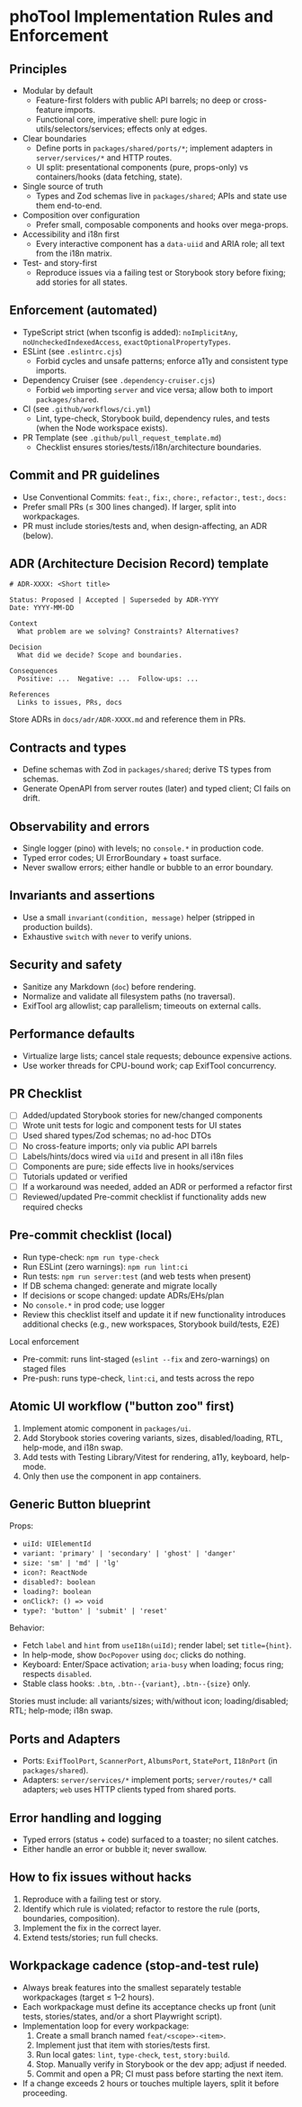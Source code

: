 # phoTool Implementation Rules and Enforcement

## Principles

- Modular by default
  - Feature-first folders with public API barrels; no deep or cross-feature imports.
  - Functional core, imperative shell: pure logic in utils/selectors/services; effects only at edges.
- Clear boundaries
  - Define ports in `packages/shared/ports/*`; implement adapters in `server/services/*` and HTTP routes.
  - UI split: presentational components (pure, props-only) vs containers/hooks (data fetching, state).
- Single source of truth
  - Types and Zod schemas live in `packages/shared`; APIs and state use them end-to-end.
- Composition over configuration
  - Prefer small, composable components and hooks over mega-props.
- Accessibility and i18n first
  - Every interactive component has a `data-uiid` and ARIA role; all text from the i18n matrix.
- Test- and story-first
  - Reproduce issues via a failing test or Storybook story before fixing; add stories for all states.

## Enforcement (automated)

- TypeScript strict (when tsconfig is added): `noImplicitAny`, `noUncheckedIndexedAccess`, `exactOptionalPropertyTypes`.
- ESLint (see `.eslintrc.cjs`)
  - Forbid cycles and unsafe patterns; enforce a11y and consistent type imports.
- Dependency Cruiser (see `.dependency-cruiser.cjs`)
  - Forbid `web` importing `server` and vice versa; allow both to import `packages/shared`.
- CI (see `.github/workflows/ci.yml`)
  - Lint, type-check, Storybook build, dependency rules, and tests (when the Node workspace exists).
- PR Template (see `.github/pull_request_template.md`)
  - Checklist ensures stories/tests/i18n/architecture boundaries.

## Commit and PR guidelines

- Use Conventional Commits: `feat:`, `fix:`, `chore:`, `refactor:`, `test:`, `docs:`
- Prefer small PRs (≤ 300 lines changed). If larger, split into workpackages.
- PR must include stories/tests and, when design-affecting, an ADR (below).

## ADR (Architecture Decision Record) template

```
# ADR-XXXX: <Short title>

Status: Proposed | Accepted | Superseded by ADR-YYYY
Date: YYYY-MM-DD

Context
  What problem are we solving? Constraints? Alternatives?

Decision
  What did we decide? Scope and boundaries.

Consequences
  Positive: ...  Negative: ...  Follow-ups: ...

References
  Links to issues, PRs, docs
```

Store ADRs in `docs/adr/ADR-XXXX.md` and reference them in PRs.

## Contracts and types

- Define schemas with Zod in `packages/shared`; derive TS types from schemas.
- Generate OpenAPI from server routes (later) and typed client; CI fails on drift.

## Observability and errors

- Single logger (pino) with levels; no `console.*` in production code.
- Typed error codes; UI ErrorBoundary + toast surface.
- Never swallow errors; either handle or bubble to an error boundary.

## Invariants and assertions

- Use a small `invariant(condition, message)` helper (stripped in production builds).
- Exhaustive `switch` with `never` to verify unions.

## Security and safety

- Sanitize any Markdown (`doc`) before rendering.
- Normalize and validate all filesystem paths (no traversal).
- ExifTool arg allowlist; cap parallelism; timeouts on external calls.

## Performance defaults

- Virtualize large lists; cancel stale requests; debounce expensive actions.
- Use worker threads for CPU-bound work; cap ExifTool concurrency.

## PR Checklist

- [ ] Added/updated Storybook stories for new/changed components
- [ ] Wrote unit tests for logic and component tests for UI states
- [ ] Used shared types/Zod schemas; no ad-hoc DTOs
- [ ] No cross-feature imports; only via public API barrels
- [ ] Labels/hints/docs wired via `uiId` and present in all i18n files
- [ ] Components are pure; side effects live in hooks/services
- [ ] Tutorials updated or verified
- [ ] If a workaround was needed, added an ADR or performed a refactor first
- [ ] Reviewed/updated Pre-commit checklist if functionality adds new required checks

## Pre-commit checklist (local)
- Run type-check: `npm run type-check`
- Run ESLint (zero warnings): `npm run lint:ci`
- Run tests: `npm run server:test` (and web tests when present)
- If DB schema changed: generate and migrate locally
- If decisions or scope changed: update ADRs/EHs/plan
- No `console.*` in prod code; use logger
- Review this checklist itself and update it if new functionality introduces additional checks (e.g., new workspaces, Storybook build/tests, E2E)

Local enforcement
- Pre-commit: runs lint-staged (`eslint --fix` and zero-warnings) on staged files
- Pre-push: runs type-check, `lint:ci`, and tests across the repo

## Atomic UI workflow ("button zoo" first)

1. Implement atomic component in `packages/ui`.
2. Add Storybook stories covering variants, sizes, disabled/loading, RTL, help-mode, and i18n swap.
3. Add tests with Testing Library/Vitest for rendering, a11y, keyboard, help-mode.
4. Only then use the component in app containers.

## Generic Button blueprint

Props:
- `uiId: UIElementId`
- `variant: 'primary' | 'secondary' | 'ghost' | 'danger'`
- `size: 'sm' | 'md' | 'lg'`
- `icon?: ReactNode`
- `disabled?: boolean`
- `loading?: boolean`
- `onClick?: () => void`
- `type?: 'button' | 'submit' | 'reset'`

Behavior:
- Fetch `label` and `hint` from `useI18n(uiId)`; render label; set `title={hint}`.
- In help-mode, show `DocPopover` using `doc`; clicks do nothing.
- Keyboard: Enter/Space activation; `aria-busy` when loading; focus ring; respects `disabled`.
- Stable class hooks: `.btn`, `.btn--{variant}`, `.btn--{size}` only.

Stories must include: all variants/sizes; with/without icon; loading/disabled; RTL; help-mode; i18n swap.

## Ports and Adapters

- Ports: `ExifToolPort`, `ScannerPort`, `AlbumsPort`, `StatePort`, `I18nPort` (in `packages/shared`).
- Adapters: `server/services/*` implement ports; `server/routes/*` call adapters; `web` uses HTTP clients typed from shared ports.

## Error handling and logging

- Typed errors (status + code) surfaced to a toaster; no silent catches.
- Either handle an error or bubble it; never swallow.

## How to fix issues without hacks

1. Reproduce with a failing test or story.
2. Identify which rule is violated; refactor to restore the rule (ports, boundaries, composition).
3. Implement the fix in the correct layer.
4. Extend tests/stories; run full checks.

## Workpackage cadence (stop-and-test rule)

- Always break features into the smallest separately testable workpackages (target ≤ 1–2 hours).
- Each workpackage must define its acceptance checks up front (unit tests, stories/states, and/or a short Playwright script).
- Implementation loop for every workpackage:
  1) Create a small branch named `feat/<scope>-<item>`.
  2) Implement just that item with stories/tests first.
  3) Run local gates: `lint`, `type-check`, `test`, `story:build`.
  4) Stop. Manually verify in Storybook or the dev app; adjust if needed.
  5) Commit and open a PR; CI must pass before starting the next item.
- If a change exceeds 2 hours or touches multiple layers, split it before proceeding.
